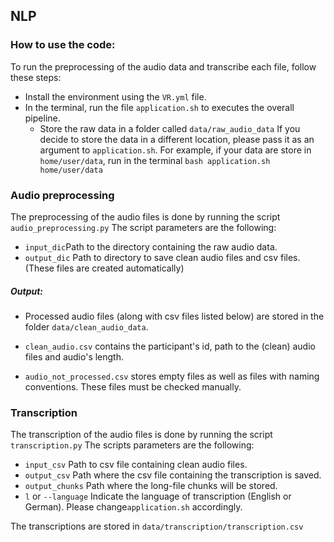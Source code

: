 ## NLP
### How to use the code:
To run the preprocessing of the audio data and transcribe each file, 
follow these steps:
- Install the environment using the `VR.yml` file.
- In the terminal, run the file `application.sh` to executes the overall pipeline.
  - Store the raw data in a folder called `data/raw_audio_data` If you decide to store the data in a different location,
please pass it as an argument to `application.sh`. For example, if your data are store in `home/user/data`, run in the terminal
`bash application.sh home/user/data`

### Audio preprocessing
The preprocessing of the audio files is done by running the script `audio_preprocessing.py`
The script parameters are the following:

- `input_dic`Path to the directory containing the raw audio data.
- `output_dic` Path to directory to save clean audio files and csv files. (These files are created automatically)

##### Output:
- Processed audio files (along with csv files listed below) are stored in the folder `data/clean_audio_data`.

- `clean_audio.csv` contains the participant's id, path to the (clean) audio files and audio's length.
- `audio_not_processed.csv` stores empty files as well as files with naming conventions. 
These files must be checked manually. 

### Transcription
The transcription of the audio files is done by running the script `transcription.py`
The scripts parameters are the following:
- `input_csv` Path to csv file containing clean audio files. 
- `output_csv` Path where the csv file containing the transcription is saved.
- `output_chunks` Path where the long-file chunks will be stored.
- `l` or `--language` Indicate the language of transcription (English or German). Please change`application.sh` accordingly.

The transcriptions are stored in `data/transcription/transcription.csv`
